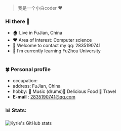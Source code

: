 
> 我是一个小白coder ❤️
### Hi there 👋
- :house: Live in FuJian, China
- ❤️ Area of Interest: Computer science
- 💬 Welcome to contact my qq: 2835190741
- 🌱 I’m currently learning FuZhou University
<br></br>

### 🍀 Personal profile
- occupation: 
- address: FuJian, China
- hobby: 🌟 Music (drums)🌟 Delicious Food 🌟 Travel
- **E-mail** : 2835190741@qq.com

### 📊 Stats:
![Kyrie's GitHub stats](https://github-readme-stats.vercel.app/api?username=mewchao&show_icons=true&theme=radical)

